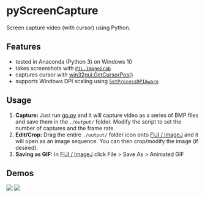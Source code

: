 # pyScreenCapture
Screen capture video (with cursor) using Python.

## Features
* tested in Anaconda (Python 3) on Windows 10
* takes screenshots with [`PIL.ImageGrab`](http://effbot.org/imagingbook/imagegrab.htm)
* captures cursor with [win32gui.GetCursorPos()](https://msdn.microsoft.com/en-us/library/ms648390(VS.85).aspx)
* supports Windows DPI scaling using [`SetProcessDPIAware`](http://programtalk.com/python-examples/ctypes.windll.user32.SetProcessDPIAware/)

## Usage
1. **Capture:** Just run [go.py](go.py) and it will capture video as a series of BMP files and save them in the `./output/` folder. Modify the script to set the number of captures and the frame rate. 
2. **Edit/Crop:** Drag the entire `./output/` folder icon onto [FIJI / ImageJ](http://fiji.sc/) and it will open as an image sequence. You can then crop/modify the image (if desired). 
3. **Saving as GIF:** In [FIJI / ImageJ](http://fiji.sc/) click File > Save As > Animated GIF

## Demos
![](demo.png)
![](demo2.png)
